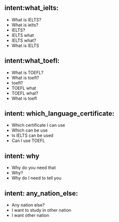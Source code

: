 
## intent:what_ielts:
- What is IELTS?
- What is ielts?
- IELTS?
- IELTS what
- IELTS what?
- What is IELTS

## intent:what_toefl:
- What is TOEFL?
- What is toefl?
- toefl?
- TOEFL what
- TOEFL what?
- What is toefl

## intent: which_language_certificate:
- Which certificate I can use
- Which can be use
- Is IELTS can be used
- Can I use TOEFL

## intent: why
- Why do you need that
- Why?
- Why do I need to tell you

## intent: any_nation_else:
- Any nation else?
- I want to study in other nation
- I want other nation
